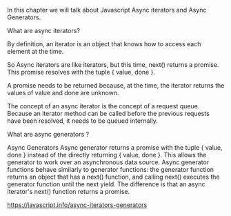 In this chapter we will talk about Javascript  Async iterators and Async Generators.

What are async iterators?

By definition, an iterator is an object that knows how to access each element at the time.

So Async iterators are like iterators, but this time, next() returns a promise. This promise resolves with the tuple { value, done }.

A promise needs to be returned because, at the time, the iterator returns the values of value and done are unknown.

The concept of an async iterator is the concept of a request queue. Because an iterator method can be called before the previous requests have been resolved, it needs to be queued internally.

What are async generators ? 

Async Generators
Async generator returns a promise with the tuple { value, done } instead of the directly returning { value, done }. This allows the generator to work over an asynchronous data source.
Async generator functions behave similarly to generator functions: the generator function returns an object that has a next() function, and calling next() executes the generator function until the next yield. The difference is that an async iterator's next() function returns a promise.

https://javascript.info/async-iterators-generators
